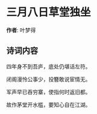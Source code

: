 # 三月八日草堂独坐

**作者**: 叶梦得

## 诗词内容

四年身不到吾庐，底处仍堪话左符。

闭阁漫怜公事少，投簪敢说宦情无。

军声早已吞穷寨，使指何时返旧都。

故作茅堂开水槛，要知心自在江湖。

